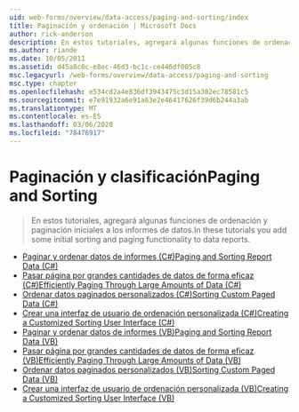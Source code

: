 ```yaml
---
uid: web-forms/overview/data-access/paging-and-sorting/index
title: Paginación y ordenación | Microsoft Docs
author: rick-anderson
description: En estos tutoriales, agregará algunas funciones de ordenación y paginación iniciales a los informes de datos.
ms.author: riande
ms.date: 10/05/2011
ms.assetid: d45a8c0c-e8ec-46d3-bc1c-ce446df005c8
msc.legacyurl: /web-forms/overview/data-access/paging-and-sorting
msc.type: chapter
ms.openlocfilehash: e534cd2a4e836df3943475c3d15a302ec78581c5
ms.sourcegitcommit: e7e91932a6e91a63e2e46417626f39d6b244a3ab
ms.translationtype: MT
ms.contentlocale: es-ES
ms.lasthandoff: 03/06/2020
ms.locfileid: "78476917"
---
```

# <a name="paging-and-sorting"></a><span data-ttu-id="d82ec-103">Paginación y clasificación</span><span class="sxs-lookup"><span data-stu-id="d82ec-103">Paging and Sorting</span></span>

> <span data-ttu-id="d82ec-104">En estos tutoriales, agregará algunas funciones de ordenación y paginación iniciales a los informes de datos.</span><span class="sxs-lookup"><span data-stu-id="d82ec-104">In these tutorials you add some initial sorting and paging functionality to data reports.</span></span>

- [<span data-ttu-id="d82ec-105">Paginar y ordenar datos de informes (C#)</span><span class="sxs-lookup"><span data-stu-id="d82ec-105">Paging and Sorting Report Data (C#)</span></span>](paging-and-sorting-report-data-cs.md)
- [<span data-ttu-id="d82ec-106">Pasar página por grandes cantidades de datos de forma eficaz (C#)</span><span class="sxs-lookup"><span data-stu-id="d82ec-106">Efficiently Paging Through Large Amounts of Data (C#)</span></span>](efficiently-paging-through-large-amounts-of-data-cs.md)
- [<span data-ttu-id="d82ec-107">Ordenar datos paginados personalizados (C#)</span><span class="sxs-lookup"><span data-stu-id="d82ec-107">Sorting Custom Paged Data (C#)</span></span>](sorting-custom-paged-data-cs.md)
- [<span data-ttu-id="d82ec-108">Crear una interfaz de usuario de ordenación personalizada (C#)</span><span class="sxs-lookup"><span data-stu-id="d82ec-108">Creating a Customized Sorting User Interface (C#)</span></span>](creating-a-customized-sorting-user-interface-cs.md)
- [<span data-ttu-id="d82ec-109">Paginar y ordenar datos de informes (VB)</span><span class="sxs-lookup"><span data-stu-id="d82ec-109">Paging and Sorting Report Data (VB)</span></span>](paging-and-sorting-report-data-vb.md)
- [<span data-ttu-id="d82ec-110">Pasar página por grandes cantidades de datos de forma eficaz (VB)</span><span class="sxs-lookup"><span data-stu-id="d82ec-110">Efficiently Paging Through Large Amounts of Data (VB)</span></span>](efficiently-paging-through-large-amounts-of-data-vb.md)
- [<span data-ttu-id="d82ec-111">Ordenar datos paginados personalizados (VB)</span><span class="sxs-lookup"><span data-stu-id="d82ec-111">Sorting Custom Paged Data (VB)</span></span>](sorting-custom-paged-data-vb.md)
- [<span data-ttu-id="d82ec-112">Crear una interfaz de usuario de ordenación personalizada (VB)</span><span class="sxs-lookup"><span data-stu-id="d82ec-112">Creating a Customized Sorting User Interface (VB)</span></span>](creating-a-customized-sorting-user-interface-vb.md)
